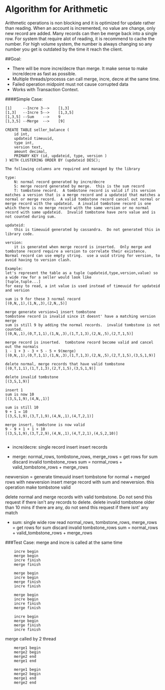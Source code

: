 Algorithm for Arithmetic
===================
Arithmetic operations is non blocking and it is optimized for update rather than reading.  When an account is incremented, no value are change, only new record are added.  Many records can then be merge back into a single row.  For system that require alot of reading, it is recommend to cache the number.  For high volume system, the number is always changing so any number you get is outdated by the time it reach the client.

##Goal: 
* There will be more incre/decre than merge.  It make sense to make incre/decre as fast as possible. 
* Multiple threads/processs can call merge, incre, decre at the same time.
* Failed operation midpoint must not cause corrupted data
* Works with Transaction Context.

####Simple Case:
```
[1]     --Incre 3-->    [1,3]
[1,3]   --Incre 5-->    [1,3,5]
[1,3,5] --Sum    -->    9
[1,3,5] --Merge  -->    [9]
```

```
CREATE TABLE seller_balance (    
    id int,   
    updateid timeuuid,
    type int, 
    version text,    
    amount decimal,
    PRIMARY KEY (id, updateid, type, version )
) WITH CLUSTERING ORDER BY (updateid DESC);

The following columns are required and managed by the library

type:
    N: normal record generated by incre/decre
    S: merge record generated by merge.  this is the sum record
    T: tombstone record.  A tombstone record is valid if its version matches a version that is a merge record and a updateid that matches a normal or merge record.  A valid tombstone record cancel out normal or merge record with the updateid.  A invalid tombstone record is one which there is no merge record with the same version or no normal record with same updateid.  Invalid tombstone have zero value and is not counted during sum.

updateid:
    this is timeuuid generated by cassandra.  Do not generated this in library code.

version:
    it is generated when merge record is inserted.  Only merge and tombstone record require a version to correlate their existence. Normal record can use empty string.  use a uuid string for version, to avoid having to version clash.

Example:
let's represent the table as a tuple (updateid,type,version,value) so a wide row for a seller would look like
[tuple,tuple...]
for easy to read, a int value is used instead of timeuuid for updateid and version

sum is 9 for these 3 normal record
[(0,N,,1),(1,N,,3),(2,N,,5)]

merge generate version=1 insert tombstone
tombstone record is invalid since it doesnt' have a matching version merge
sum is still 9 by adding the normal records.  invalid tombstone is not counted.
[(0,N,,1),(0,T,1,1),(1,N,,3),(1,T,1,3),(2,N,,5),(2,T,1,5)]

merge record is inserted.  tombstone record become valid and cancel out the normals
1 - 1 + 3 - 3 + 5 - 5 + 9(merge)
[(0,N,,1),(0,T,1,1),(1,N,,3),(1,T,1,3),(2,N,,5),(2,T,1,5),(3,S,1,9)] 

delete normal, merge records that have valid tombstone
[(0,T,1,1),(1,T,1,3),(2,T,1,5),(3,S,1,9)] 

delete invalid tombstone
[(3,S,1,9)] 

insert 1
sum is now 10
[(3,S,1,9),(4,N,,1)] 

sum is still 10
9 + 1 = 10
[(3,S,1,9),(3,T,1,9),(4,N,,1),(4,T,2,1)] 

merge insert, tombstone is now valid
9 - 9 + 1 + 1 + 10
[(3,S,1,9),(3,T,2,9),(4,N,,1),(4,T,2,1),(4,S,2,10)] 


```
* incre/decre: single record insert
insert records

* merge:
normal_rows, tombstone_rows, merge_rows = get rows for sum
discard invalid tombstone_rows 
sum = normal_rows + valid_tombstone_rows + merge_rows

newversion = generate timeuuid
insert tombstone for normal + merged rows with newversion
insert merge record with sum and newversion.  this operation make tombstone valid

delete normal and merge records with valid tombstone.  Do not send this request if there isn't any records to delete.
delete invalid tombstone older than 10 mins if there are any, do not send this request if there isnt' any match

* sum: single wide row read 
normal_rows, tombstone_rows, merge_rows = get rows for sum
discard invalid tombstone_rows 
sum = normal_rows + valid_tombstone_rows + merge_rows

###Test Case:
merge and incre is called at the same time
```
    incre begin
    merge begin
    incre finish
    merge finish

    merge begin
    incre begin
    merge finish
    incre finish

    merge begin
    incre begin
    incre finish
    merge finish

    incre begin
    merge begin 
    merge finish
    incre finish
```
merge called by 2 thread
```    
    merge1 begin
    merge2 begin
    merge2 end
    merge1 end

    merge1 begin
    merge2 begin    
    merge1 end  
    merge2 end
```